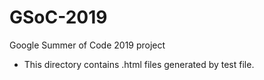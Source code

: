 # GSoC-2019
Google Summer of Code 2019 project

- This directory contains .html files generated by test file.

